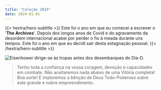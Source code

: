 ```yaml
---
title: "Coleção 2024"
date: 2024-01-01
---
```


{{< hextra/hero-subtitle >}}
  Este foi o ano em que eu comecei a escrever o '**The Archives**'. Depois dos longos anos de Covid e do agravamento da desordem internacional acabei por perder o fio à meada durante uns tempos. Este foi o ano em que eu decidi sair desta estagnação pessoal.
{{< /hextra/hero-subtitle >}}

![](https://upload.wikimedia.org/wikipedia/commons/d/d6/Eisenhower_d-day.jpg "Eisenhower dirige-se às tropas antes dos desembarques do Dia-D.")

> Tenho toda a confiança na vossa coragem, devoção e capacidades em combate. Não aceitaremos nada abaixo de uma Vitória completa! Boa sorte! E imploremos a bênção de Deus Todo-Poderoso sobre este grande e nobre empreendimento.